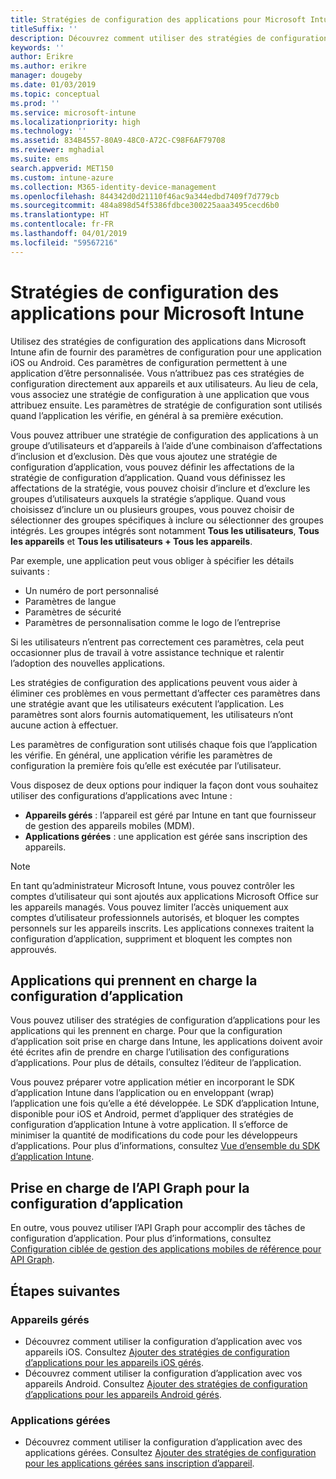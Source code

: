 ```yaml
---
title: Stratégies de configuration des applications pour Microsoft Intune
titleSuffix: ''
description: Découvrez comment utiliser des stratégies de configuration des applications sur un appareil iOS ou Android dans Microsoft Intune.
keywords: ''
author: Erikre
ms.author: erikre
manager: dougeby
ms.date: 01/03/2019
ms.topic: conceptual
ms.prod: ''
ms.service: microsoft-intune
ms.localizationpriority: high
ms.technology: ''
ms.assetid: 834B4557-80A9-48C0-A72C-C98F6AF79708
ms.reviewer: mghadial
ms.suite: ems
search.appverid: MET150
ms.custom: intune-azure
ms.collection: M365-identity-device-management
ms.openlocfilehash: 844342d0d21110f46ac9a344edbd7409f7d779cb
ms.sourcegitcommit: 484a898d54f5386fdbce300225aaa3495cecd6b0
ms.translationtype: HT
ms.contentlocale: fr-FR
ms.lasthandoff: 04/01/2019
ms.locfileid: "59567216"
---
```

# <a name="app-configuration-policies-for-microsoft-intune"></a>Stratégies de configuration des applications pour Microsoft Intune

Utilisez des stratégies de configuration des applications dans Microsoft Intune afin de fournir des paramètres de configuration pour une application iOS ou Android. Ces paramètres de configuration permettent à une application d’être personnalisée. Vous n’attribuez pas ces stratégies de configuration directement aux appareils et aux utilisateurs. Au lieu de cela, vous associez une stratégie de configuration à une application que vous attribuez ensuite. Les paramètres de stratégie de configuration sont utilisés quand l’application les vérifie, en général à sa première exécution.

Vous pouvez attribuer une stratégie de configuration des applications à un groupe d’utilisateurs et d’appareils à l’aide d’une combinaison d’affectations d’inclusion et d’exclusion. Dès que vous ajoutez une stratégie de configuration d’application, vous pouvez définir les affectations de la stratégie de configuration d’application. Quand vous définissez les affectations de la stratégie, vous pouvez choisir d’inclure et d’exclure les groupes d’utilisateurs auxquels la stratégie s’applique. Quand vous choisissez d’inclure un ou plusieurs groupes, vous pouvez choisir de sélectionner des groupes spécifiques à inclure ou sélectionner des groupes intégrés. Les groupes intégrés sont notamment **Tous les utilisateurs**, **Tous les appareils** et **Tous les utilisateurs + Tous les appareils**.

Par exemple, une application peut vous obliger à spécifier les détails suivants :

- Un numéro de port personnalisé
- Paramètres de langue
- Paramètres de sécurité
- Paramètres de personnalisation comme le logo de l’entreprise

Si les utilisateurs n’entrent pas correctement ces paramètres, cela peut occasionner plus de travail à votre assistance technique et ralentir l’adoption des nouvelles applications.

Les stratégies de configuration des applications peuvent vous aider à éliminer ces problèmes en vous permettant d’affecter ces paramètres dans une stratégie avant que les utilisateurs exécutent l’application. Les paramètres sont alors fournis automatiquement, les utilisateurs n’ont aucune action à effectuer.

Les paramètres de configuration sont utilisés chaque fois que l’application les vérifie. En général, une application vérifie les paramètres de configuration la première fois qu’elle est exécutée par l’utilisateur.

Vous disposez de deux options pour indiquer la façon dont vous souhaitez utiliser des configurations d’applications avec Intune :
 - **Appareils gérés** : l’appareil est géré par Intune en tant que fournisseur de gestion des appareils mobiles (MDM).
 - **Applications gérées** : une application est gérée sans inscription des appareils.

> [!NOTE]
> En tant qu’administrateur Microsoft Intune, vous pouvez contrôler les comptes d’utilisateur qui sont ajoutés aux applications Microsoft Office sur les appareils managés. Vous pouvez limiter l’accès uniquement aux comptes d’utilisateur professionnels autorisés, et bloquer les comptes personnels sur les appareils inscrits. Les applications connexes traitent la configuration d’application, suppriment et bloquent les comptes non approuvés.

## <a name="apps-that-support-app-configuration"></a>Applications qui prennent en charge la configuration d’application

Vous pouvez utiliser des stratégies de configuration d’applications pour les applications qui les prennent en charge. Pour que la configuration d’application soit prise en charge dans Intune, les applications doivent avoir été écrites afin de prendre en charge l’utilisation des configurations d’applications. Pour plus de détails, consultez l’éditeur de l’application.

Vous pouvez préparer votre application métier en incorporant le SDK d’application Intune dans l’application ou en enveloppant (wrap) l’application une fois qu’elle a été développée. Le SDK d’application Intune, disponible pour iOS et Android, permet d’appliquer des stratégies de configuration d’application Intune à votre application. Il s’efforce de minimiser la quantité de modifications du code pour les développeurs d’applications. Pour plus d’informations, consultez [Vue d’ensemble du SDK d’application Intune](app-sdk.md).

## <a name="graph-api-support-for-app-configuration"></a>Prise en charge de l’API Graph pour la configuration d’application

En outre, vous pouvez utiliser l’API Graph pour accomplir des tâches de configuration d’application. Pour plus d’informations, consultez [Configuration ciblée de gestion des applications mobiles de référence pour API Graph](https://graph.microsoft.io/docs/api-reference/beta/api/intune_mam_targetedmanagedappconfiguration_create).

## <a name="next-steps"></a>Étapes suivantes

### <a name="managed-devices"></a>Appareils gérés

 - Découvrez comment utiliser la configuration d’application avec vos appareils iOS.  Consultez [Ajouter des stratégies de configuration d’applications pour les appareils iOS gérés](app-configuration-policies-use-ios.md).
 - Découvrez comment utiliser la configuration d’application avec vos appareils Android.  Consultez [Ajouter des stratégies de configuration d’applications pour les appareils Android gérés](app-configuration-policies-use-android.md).

### <a name="managed-apps"></a>Applications gérées

 - Découvrez comment utiliser la configuration d’application avec des applications gérées. Consultez [Ajouter des stratégies de configuration pour les applications gérées sans inscription d’appareil](app-configuration-policies-managed-app.md).
